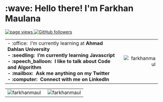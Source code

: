 <h1 align="left" id="macropower-title">:wave: Hello there! I'm Farkhan Maulana</h1>

<p align="left">
  <a href="https://github.com/farkhanmaul/farkhanmaul">
    <img src="https://komarev.com/ghpvc/?username=farkhanmaul" alt="page views" />
  </a>
  <a href="https://github.com/farkhanmaul?tab=followers">
    <img alt="GitHub followers" src="https://img.shields.io/github/followers/farkhanmaul?color=green&logo=github">
  </a>
</p>


<table>
<tr>
<td align="left">
- :office: &nbsp;I'm currently learning at <b>Ahmad Dahlan University<b>
<br>- :seedling: &nbsp;I’m currently learning <b>Javascript<b>
<br>- :speech_balloon: &nbsp;I like to talk about <b>Code<b> and <b>Algorithm<b>
<br>- :mailbox: &nbsp;Ask me anything on my <b>Twitter<b>
<br>- :computer: &nbsp;Connect with me on <b>LinkedIn<b>
</td>
<td align="right">
<a href="#farkhanmaul-title">
  <img src="https://github-readme-stats.vercel.app/api?username=farkhanmaul&show_icons=true&theme=react&border_color=61dafb&hide_border=true" alt="farkhanmaul" align="right"/>
</a>
</td>
</tr>
</table>

<table>
  <tr>
    <td align="left">
   <a href="#farkhanmaul-title">
      <img src="https://github-readme-stats.vercel.app/api/top-langs/?username=farkhanmaul&hide=c%23,powershell,Mathematica,Ruby,Objective-C,Objective-C%2b%2b,Cuda&title_color=61dafb&text_color=ffffff&icon_color=61dafb&bg_color=20232a&langs_count=8&layout=compact&border_color=61dafb&hide_border=true" alt="farkhanmaul" align="left"/>
    </a>
    </td>
    <td align="right">
    <a href="#farkhanmaul-title">
      <img src="https://github-readme-streak-stats.herokuapp.com/?user=farkhanmaul&theme=react&border=61dafb&hide_border=true" alt="farkhanmaul" align="right"/>
    </a>
    </td>
  </tr>
</table>


[linkedin]: https://www.linkedin.com/in/farkhanmaul "Farkhan Maulana LinkedIn"



<!---
farkhanmaul/farkhanmaul is a ✨ special ✨ repository because its `README.md` (this file) appears on your GitHub profile.
You can click the Preview link to take a look at your changes.
--->
